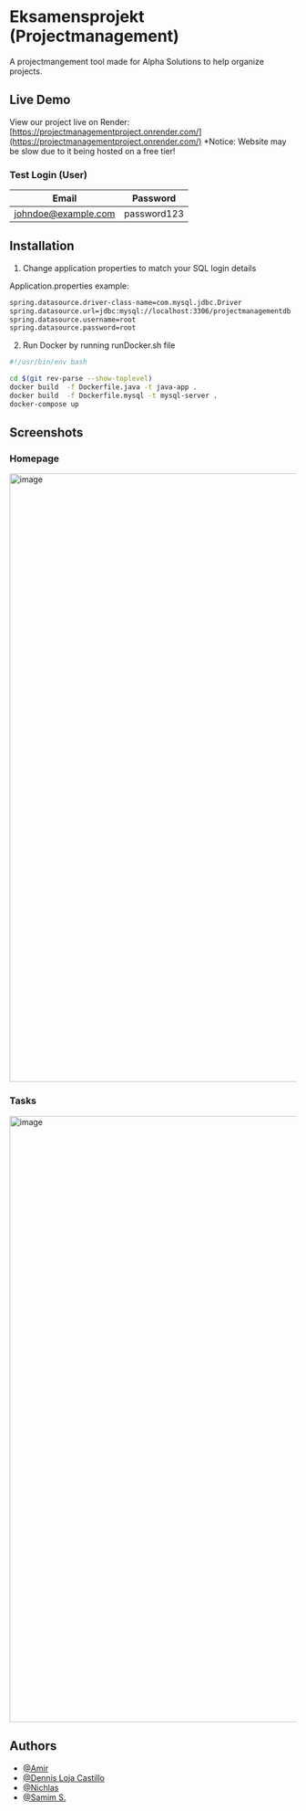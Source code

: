 # Eksamensprojekt (Projectmanagement)
A projectmangement tool made for Alpha Solutions to help organize projects.

## Live Demo
View our project live on Render: [https://projectmanagementproject.onrender.com/](https://projectmanagementproject.onrender.com/)
*Notice: Website may be slow due to it being hosted on a free tier!


### Test Login (User)
| Email  | Password |
| ------------- | ------------- |
| johndoe@example.com  | password123  |



## Installation

1. Change application properties to match your SQL login details

Application.properties example:
```sh
spring.datasource.driver-class-name=com.mysql.jdbc.Driver
spring.datasource.url=jdbc:mysql://localhost:3306/projectmanagementdb
spring.datasource.username=root
spring.datasource.password=root
```

2. Run Docker by running runDocker.sh file
```bash
#!/usr/bin/env bash

cd $(git rev-parse --show-toplevel)
docker build  -f Dockerfile.java -t java-app .
docker build  -f Dockerfile.mysql -t mysql-server .
docker-compose up
```

## Screenshots
### Homepage
<img width="1066" alt="image" src="https://github.com/NichlasMau/EksamenProjekt/assets/113104513/f41ee08a-3170-46e3-8c28-f7d82881c0ca">

### Tasks
<img width="1062" alt="image" src="https://github.com/NichlasMau/EksamenProjekt/assets/113104513/44b2265e-90de-4c31-b2c5-b832ccfc8290">


## Authors

- [@Amir](https://www.github.com/Amirah2700)
- [@Dennis Loja Castillo](https://www.github.com/DennisLojaCastillo)
- [@Nichlas](https://www.github.com/NichlasMau)
- [@Samim S.](https://www.github.com/sami0880-kea)


